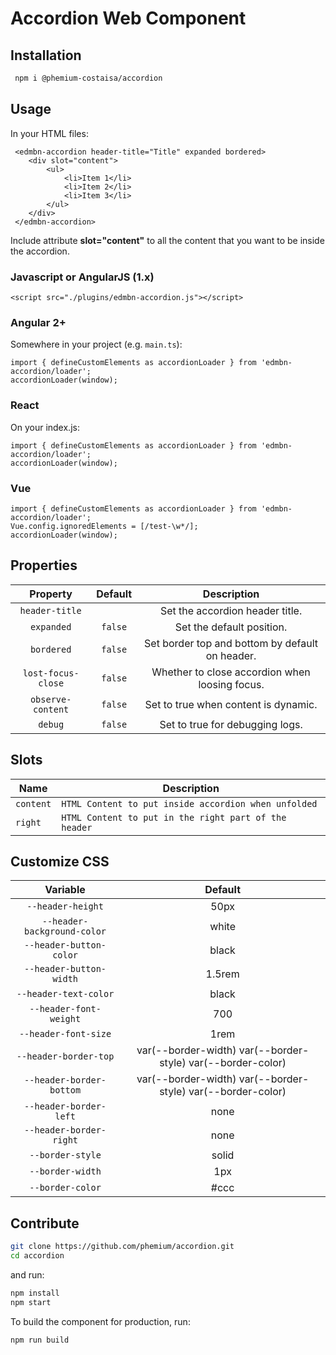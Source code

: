# Accordion Web Component

## Installation

```bash
 npm i @phemium-costaisa/accordion
```

## Usage

In your HTML files:

```
 <edmbn-accordion header-title="Title" expanded bordered>
    <div slot="content">
        <ul>
            <li>Item 1</li>
            <li>Item 2</li>
            <li>Item 3</li>
        </ul>
    </div>
 </edmbn-accordion>
```

Include attribute **slot="content"** to all the content that you want to be inside the accordion.

### Javascript or AngularJS (1.x)

```
<script src="./plugins/edmbn-accordion.js"></script>
```

### Angular 2+

Somewhere in your project (e.g. `main.ts`):

```
import { defineCustomElements as accordionLoader } from 'edmbn-accordion/loader';
accordionLoader(window);
```

### React

On your index.js:

```
import { defineCustomElements as accordionLoader } from 'edmbn-accordion/loader';
accordionLoader(window);
```

### Vue

```
import { defineCustomElements as accordionLoader } from 'edmbn-accordion/loader';
Vue.config.ignoredElements = [/test-\w*/];
accordionLoader(window);
```

## Properties

|      Property      | Default |                   Description                   |
| :----------------: | :-----: | :---------------------------------------------: |
|   `header-title`   |         |         Set the accordion header title.         |
|     `expanded`     | `false` |            Set the default position.            |
|     `bordered`     | `false` | Set border top and bottom by default on header. |
| `lost-focus-close` | `false` | Whether to close accordion when loosing focus.  |
| `observe-content`  | `false` |      Set to true when content is dynamic.       |
|      `debug`       | `false` |         Set to true for debugging logs.         |

## Slots

| Name      | Description                                           |
| --------- | ----------------------------------------------------- |
| `content` | `HTML Content to put inside accordion when unfolded`  |
| `right`   | `HTML Content to put in the right part of the header` |

## Customize CSS

|          Variable           |                           Default                           |
| :-------------------------: | :---------------------------------------------------------: |
|      `--header-height`      |                            50px                             |
| `--header-background-color` |                            white                            |
|   `--header-button-color`   |                            black                            |
|   `--header-button-width`   |                           1.5rem                            |
|    `--header-text-color`    |                            black                            |
|   `--header-font-weight`    |                             700                             |
|    `--header-font-size`     |                            1rem                             |
|    `--header-border-top`    | var(--border-width) var(--border-style) var(--border-color) |
|  `--header-border-bottom`   | var(--border-width) var(--border-style) var(--border-color) |
|   `--header-border-left`    |                            none                             |
|   `--header-border-right`   |                            none                             |
|      `--border-style`       |                            solid                            |
|      `--border-width`       |                             1px                             |
|      `--border-color`       |                            #ccc                             |

## Contribute

```bash
git clone https://github.com/phemium/accordion.git
cd accordion
```

and run:

```bash
npm install
npm start
```

To build the component for production, run:

```bash
npm run build
```
